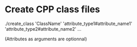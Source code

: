 # Create CPP class files

./create_class 'ClassName' 'attribute_type1#attribute_name1' 'attribute_type2#attribute_name2' ...

(Attributes as arguments are optionnal)
